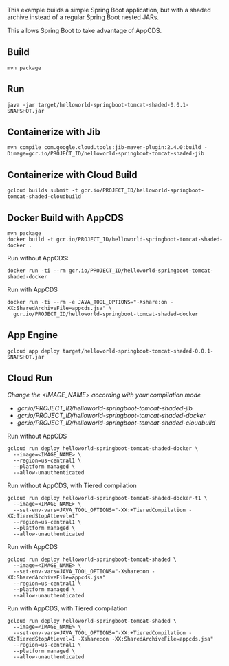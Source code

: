 This example builds a simple Spring Boot application, but with a shaded archive instead
of a regular Spring Boot nested JARs.

This allows Spring Boot to take advantage of AppCDS.

## Build
```
mvn package
```

## Run
```
java -jar target/helloworld-springboot-tomcat-shaded-0.0.1-SNAPSHOT.jar
```

## Containerize with Jib
```
mvn compile com.google.cloud.tools:jib-maven-plugin:2.4.0:build -Dimage=gcr.io/PROJECT_ID/helloworld-springboot-tomcat-shaded-jib
```

## Containerize with Cloud Build
```
gcloud builds submit -t gcr.io/PROJECT_ID/helloworld-springboot-tomcat-shaded-cloudbuild
```

## Docker Build with AppCDS
```
mvn package
docker build -t gcr.io/PROJECT_ID/helloworld-springboot-tomcat-shaded-docker .
```

Run without AppCDS:
```
docker run -ti --rm gcr.io/PROJECT_ID/helloworld-springboot-tomcat-shaded-docker
```

Run with AppCDS
```
docker run -ti --rm -e JAVA_TOOL_OPTIONS="-Xshare:on -XX:SharedArchiveFile=appcds.jsa" \
  gcr.io/PROJECT_ID/helloworld-springboot-tomcat-shaded-docker
```

## App Engine

```
gcloud app deploy target/helloworld-springboot-tomcat-shaded-0.0.1-SNAPSHOT.jar 
```

## Cloud Run

*Change the <IMAGE_NAME> according with your compilation mode*

* *gcr.io/PROJECT_ID/helloworld-springboot-tomcat-shaded-jib*
* *gcr.io/PROJECT_ID/helloworld-springboot-tomcat-shaded-docker*
* *gcr.io/PROJECT_ID/helloworld-springboot-tomcat-shaded-cloudbuild*


Run without AppCDS
```
gcloud run deploy helloworld-springboot-tomcat-shaded-docker \
  --image=<IMAGE_NAME> \
  --region=us-central1 \
  --platform managed \
  --allow-unauthenticated
```

Run without AppCDS, with Tiered compilation
```
gcloud run deploy helloworld-springboot-tomcat-shaded-docker-t1 \
  --image=<IMAGE_NAME> \
  --set-env-vars=JAVA_TOOL_OPTIONS="-XX:+TieredCompilation -XX:TieredStopAtLevel=1"
  --region=us-central1 \
  --platform managed \
  --allow-unauthenticated
```


Run with AppCDS
```
gcloud run deploy helloworld-springboot-tomcat-shaded \
  --image=<IMAGE_NAME> \
  --set-env-vars=JAVA_TOOL_OPTIONS="-Xshare:on -XX:SharedArchiveFile=appcds.jsa"
  --region=us-central1 \
  --platform managed \
  --allow-unauthenticated
```

Run with AppCDS, with Tiered compilation
```
gcloud run deploy helloworld-springboot-tomcat-shaded \
  --image=<IMAGE_NAME> \
  --set-env-vars=JAVA_TOOL_OPTIONS="-XX:+TieredCompilation -XX:TieredStopAtLevel=1 -Xshare:on -XX:SharedArchiveFile=appcds.jsa"
  --region=us-central1 \
  --platform managed \
  --allow-unauthenticated
```
